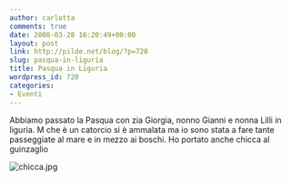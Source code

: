 ```yaml
---
author: carlotta
comments: true
date: 2008-03-28 16:20:49+00:00
layout: post
link: http://pilde.net/blog/?p=720
slug: pasqua-in-liguria
title: Pasqua in Liguria
wordpress_id: 720
categories:
- Eventi
---
```


Abbiamo passato la Pasqua con zia Giorgia, nonno Gianni e nonna Lilli in liguria.
M che è un catorcio si è ammalata ma io sono stata a fare tante passeggiate al mare e in mezzo ai boschi.
Ho portato anche chicca al guinzaglio

![chicca.jpg]({{baseurl}}/uploads/2008/03/chicca.jpg)



